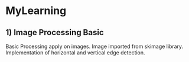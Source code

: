# MyLearning


## 1) Image Processing Basic

Basic Processing apply on images. Image imported from skimage library. Implementation of horizontal and vertical edge detection.
